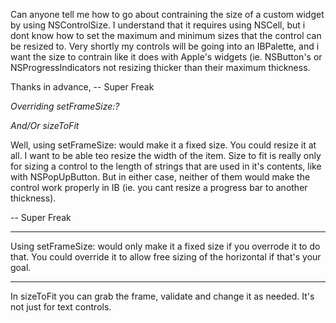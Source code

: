 


Can anyone tell me how to go about contraining the size of a custom widget by using NSControlSize. I understand that it requires using NSCell, but i dont know how to set the maximum and minimum sizes that the control can be resized to. Very shortly my controls will be going into an IBPalette, and i want the size to contrain like it does with Apple's widgets (ie. NSButton's or NSProgressIndicators not resizing thicker than their maximum thickness.

Thanks in advance, -- Super Freak

*Overriding setFrameSize:?*

*And/Or     sizeToFit*

Well, using setFrameSize: would make it a fixed size. You could resize it at all. I want to be able teo resize the width of the item. Size to fit is really only for sizing a control to the length of strings that are used in it's contents, like with NSPopUpButton. But in either case, neither of them would make the control work properly in IB (ie. you cant resize a progress bar to another thickness).

-- Super Freak

----

Using setFrameSize: would only make it a fixed size if you overrode it to do that. You could override it to allow free sizing of the horizontal if that's your goal.

----
In     sizeToFit you can grab the frame, validate and change it as needed. It's not just for text controls.
